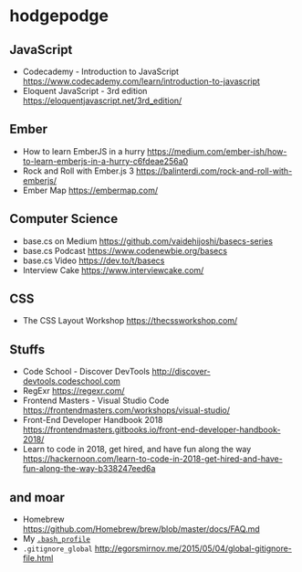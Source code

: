 # hodgepodge

## JavaScript
* Codecademy - Introduction to JavaScript https://www.codecademy.com/learn/introduction-to-javascript
* Eloquent JavaScript - 3rd edition https://eloquentjavascript.net/3rd_edition/

## Ember
* How to learn EmberJS in a hurry https://medium.com/ember-ish/how-to-learn-emberjs-in-a-hurry-c6fdeae256a0
* Rock and Roll with Ember.js 3 https://balinterdi.com/rock-and-roll-with-emberjs/
* Ember Map https://embermap.com/

## Computer Science
* base.cs on Medium https://github.com/vaidehijoshi/basecs-series
* base.cs Podcast https://www.codenewbie.org/basecs
* base.cs Video https://dev.to/t/basecs
* Interview Cake https://www.interviewcake.com/

## CSS
* The CSS Layout Workshop https://thecssworkshop.com/

## Stuffs
* Code School - Discover DevTools http://discover-devtools.codeschool.com
* RegExr https://regexr.com/
* Frontend Masters - Visual Studio Code https://frontendmasters.com/workshops/visual-studio/
* Front-End Developer Handbook 2018 https://frontendmasters.gitbooks.io/front-end-developer-handbook-2018/
* Learn to code in 2018, get hired, and have fun along the way https://hackernoon.com/learn-to-code-in-2018-get-hired-and-have-fun-along-the-way-b338247eed6a

## and moar
* Homebrew https://github.com/Homebrew/brew/blob/master/docs/FAQ.md
* My [`.bash_profile`](.bash_profile)
* `.gitignore_global` http://egorsmirnov.me/2015/05/04/global-gitignore-file.html
